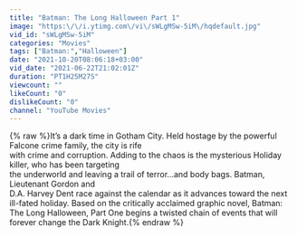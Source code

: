 ```yaml
---
title: "Batman: The Long Halloween Part 1"
image: "https:\/\/i.ytimg.com\/vi\/sWLgMSw-5iM\/hqdefault.jpg"
vid_id: "sWLgMSw-5iM"
categories: "Movies"
tags: ["Batman:","Halloween"]
date: "2021-10-20T08:06:18+03:00"
vid_date: "2021-06-22T21:02:01Z"
duration: "PT1H25M27S"
viewcount: ""
likeCount: "0"
dislikeCount: "0"
channel: "YouTube Movies"
---
```

{% raw %}It’s a dark time in Gotham City. Held hostage by the powerful Falcone crime family, the city is rife <br />with crime and corruption. Adding to the chaos is the mysterious Holiday killer, who has been targeting <br />the underworld and leaving a trail of terror...and body bags. Batman, Lieutenant Gordon and <br />D.A. Harvey Dent race against the calendar as it advances toward the next ill-fated holiday. Based on the critically acclaimed graphic novel, Batman: The Long Halloween, Part One begins a twisted chain of events that will forever change the Dark Knight.{% endraw %}
